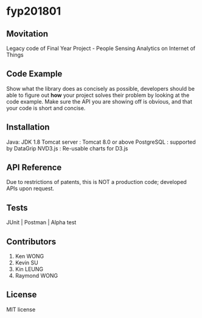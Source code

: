 # fyp201801

## Movitation

Legacy code of Final Year Project - People Sensing Analytics on Internet of Things

## Code Example

Show what the library does as concisely as possible, developers should be able to figure out **how** your project solves their problem by looking at the code example. Make sure the API you are showing off is obvious, and that your code is short and concise.


## Installation

Java: JDK 1.8
Tomcat server : Tomcat 8.0 or above
PostgreSQL : supported by DataGrip
NVD3.js :  Re-usable charts for D3.js

## API Reference

Due to restrictions of patents, this is NOT a production code; developed APIs upon request.
 
## Tests

JUnit | Postman | Alpha test

## Contributors

1. Ken WONG
2. Kevin SU
3. Kin LEUNG
4. Raymond WONG

## License

MIT license
